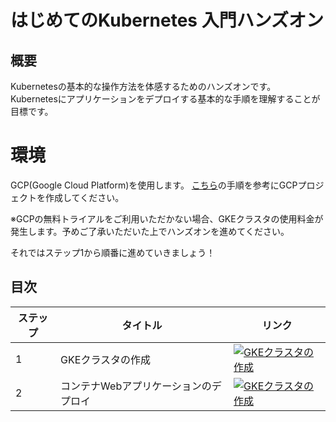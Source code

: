# はじめてのKubernetes 入門ハンズオン
## 概要
Kubernetesの基本的な操作方法を体感するためのハンズオンです。  
Kubernetesにアプリケーションをデプロイする基本的な手順を理解することが目標です。

# 環境
GCP(Google Cloud Platform)を使用します。
[こちら](https://www.apps-gcp.com/gcp-startup/)の手順を参考にGCPプロジェクトを作成してください。

※GCPの無料トライアルをご利用いただかない場合、GKEクラスタの使用料金が発生します。予めご了承いただいた上でハンズオンを進めてください。

それではステップ1から順番に進めていきましょう！  

## 目次
|ステップ|タイトル|リンク|
| --- | --- | --- |
| 1 | GKEクラスタの作成 | [![GKEクラスタの作成](https://gstatic.com/cloudssh/images/open-btn.png)](https://console.cloud.google.com/home/dashboard?cloudshell=true&cloudshell_git_repo=https://github.com/koizumittn/handson-for-begineers&cloudshell_tutorial=k8s/create-gke-cluster.md) |
| 2 | コンテナWebアプリケーションのデプロイ | [![GKEクラスタの作成](https://gstatic.com/cloudssh/images/open-btn.png)](https://console.cloud.google.com/home/dashboard?cloudshell=true&cloudshell_git_repo=https://github.com/koizumittn/handson-for-begineers&cloudshell_tutorial=k8s/hello-app.md) |
